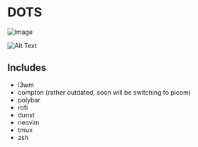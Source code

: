 # DOTS

![Image](https://imgur.com/dpfCsT4)

![Alt Text](https://imgur.com/dpfCsT4)

## Includes
* i3wm
* compton (rather outdated, soon will be switching to picom)
* polybar
* rofi
* dunst
* neovim
* tmux
* zsh
